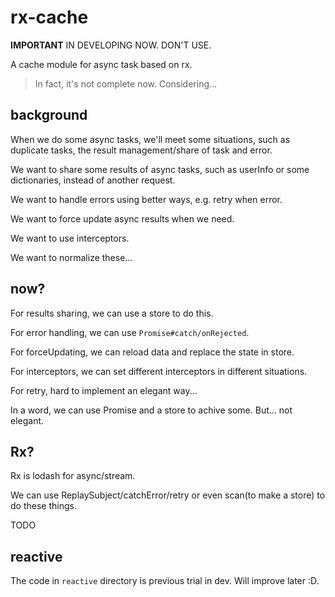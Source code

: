 # rx-cache

**IMPORTANT** IN DEVELOPING NOW. DON'T USE.

A cache module for async task based on rx.

> In fact, it's not complete now. Considering...

## background

When we do some async tasks, we'll meet some situations, such as duplicate tasks, the result management/share of task and error.

We want to share some results of async tasks, such as userInfo or some dictionaries, instead of another request.

We want to handle errors using better ways, e.g. retry when error.

We want to force update async results when we need.

We want to use interceptors.

We want to normalize these...

## now?

For results sharing, we can use a store to do this.

For error handling, we can use `Promise#catch/onRejected`.

For forceUpdating, we can reload data and replace the state in store.

For interceptors, we can set different interceptors in different situations.

For retry, hard to implement an elegant way...

In a word, we can use Promise and a store to achive some. But... not elegant.

## Rx?

Rx is lodash for async/stream.

We can use ReplaySubject/catchError/retry or even scan(to make a store) to do these things.

TODO

## reactive

The code in `reactive` directory is previous trial in dev. Will improve later :D.
